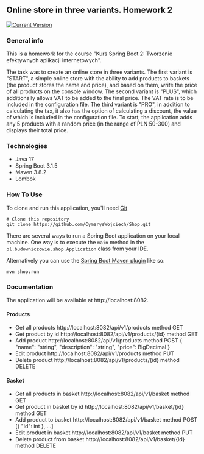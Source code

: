 ## Online store in three variants. Homework 2
 [![Current Version](https://img.shields.io/badge/version-0.0.1-green.svg)](https://github.com/IgorAntun/node-chat) 


### General info

This is a homework for the course "Kurs Spring Boot 2: Tworzenie efektywnych aplikacji internetowych". 

The task was to create an online store in three variants. The first variant is "START", a simple online store with the ability to add products to baskets (the product stores the name and price), and based on them, write the price of all products on the console window. The second variant is "PLUS", which additionally allows VAT to be added to the final price. The VAT rate is to be included in the configuration file. The third variant is "PRO", in addition to calculating the tax, it also has the option of calculating a discount, the value of which is included in the configuration file.
To start, the application adds any 5 products with a random price (in the range of PLN 50-300) and displays their total price.

### Technologies
* Java 17
* Spring Boot 3.1.5
* Maven 3.8.2
* Lombok 

### How To Use

To clone and run this application, you'll need [Git](https://github.com/CymerysWojciech/Shop.git)

```shell
# Clone this repository
git clone https://github.com/CymerysWojciech/Shop.git
```
There are several ways to run a Spring Boot application on your local machine. One way is to execute the `main` method in the `pl.budowniczowie.shop.Application` class from your IDE.

Alternatively you can use the [Spring Boot Maven plugin](https://docs.spring.io/spring-boot/docs/current/reference/html/build-tool-plugins-maven-plugin.html) like so:

```shell
mvn shop:run
```

### Documentation


The application will be available at http://localhost:8082.
#### Products
 - Get all products  http://localhost:8082/api/v1/products method GET
 - Get product by id http://localhost:8082/api/v1/products/{id} method GET
 - Add product http://localhost:8082/api/v1/products method POST
{
   "name": "string",
   "description": "string",
   "price": BigDecimal
}
 - Edit product http://localhost:8082/api/v1/products method PUT
 - Delete product http://localhost:8082/api/v1/products/{id} method DELETE
#### Basket
 - Get all products in basket http://localhost:8082/api/v1/basket method GET
 - Get product in basket by id http://localhost:8082/api/v1/basket/{id} method GET
 - Add product to basket http://localhost:8082/api/v1/basket method POST
 [{ "id": int },....]
 - Edit product in basket http://localhost:8082/api/v1/basket method PUT
 - Delete product from basket http://localhost:8082/api/v1/basket/{id} method DELETE


